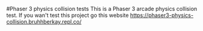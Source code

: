 
#Phaser 3 physics collision tests
This is a Phaser 3 arcade physics collision test.
If you wan't test this project go this website https://phaser3-physics-collision.bruhhberkay.repl.co/
